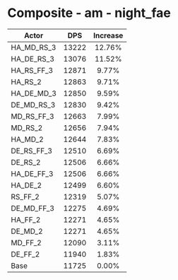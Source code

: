 # Composite - am - night_fae
| Actor | DPS | Increase |
|---|:---:|:---:|
|HA_MD_RS_3|13222|12.76%|
|HA_DE_RS_3|13076|11.52%|
|HA_RS_FF_3|12871|9.77%|
|HA_RS_2|12863|9.71%|
|HA_DE_MD_3|12850|9.59%|
|DE_MD_RS_3|12830|9.42%|
|MD_RS_FF_3|12663|7.99%|
|MD_RS_2|12656|7.94%|
|HA_MD_2|12644|7.83%|
|DE_RS_FF_3|12510|6.69%|
|DE_RS_2|12506|6.66%|
|HA_DE_FF_3|12506|6.66%|
|HA_DE_2|12499|6.60%|
|RS_FF_2|12319|5.07%|
|DE_MD_FF_3|12275|4.69%|
|HA_FF_2|12271|4.65%|
|DE_MD_2|12271|4.65%|
|MD_FF_2|12090|3.11%|
|DE_FF_2|11940|1.83%|
|Base|11725|0.00%|
